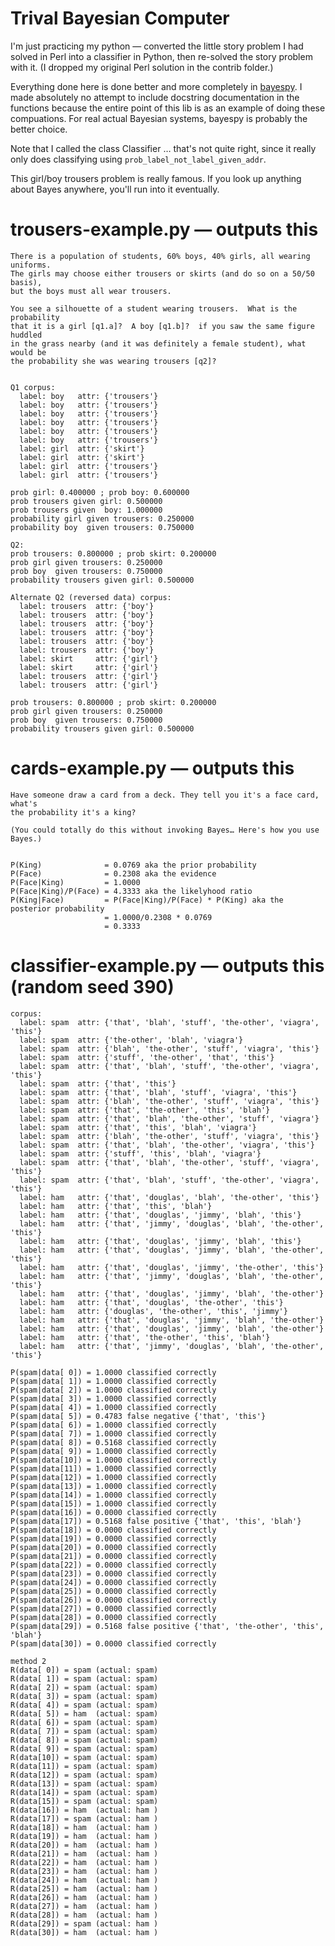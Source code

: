 # Trival Bayesian Computer

I'm just practicing my python — converted the little story problem I had solved
in Perl into a classifier in Python, then re-solved the story problem with it.
(I dropped my original Perl solution in the contrib folder.)

Everything done here is done better and more completely in
[bayespy](http://bayespy.org).  I made absolutely no attempt to include
docstring documentation in the functions because the entire point of this lib is
as an example of doing these compuations. For real actual Bayesian systems,
bayespy is probably the better choice.

Note that I called the class Classifier … that's not quite right, since it
really only does classifying using `prob_label_not_label_given_addr`.

This girl/boy trousers problem is really famous. If you look up anything about
Bayes anywhere, you'll run into it eventually.

# trousers-example.py — outputs this

    There is a population of students, 60% boys, 40% girls, all wearing uniforms.
    The girls may choose either trousers or skirts (and do so on a 50/50 basis),
    but the boys must all wear trousers.

    You see a silhouette of a student wearing trousers.  What is the probability
    that it is a girl [q1.a]?  A boy [q1.b]?  if you saw the same figure huddled
    in the grass nearby (and it was definitely a female student), what would be
    the probability she was wearing trousers [q2]?


    Q1 corpus:
      label: boy   attr: {'trousers'}
      label: boy   attr: {'trousers'}
      label: boy   attr: {'trousers'}
      label: boy   attr: {'trousers'}
      label: boy   attr: {'trousers'}
      label: boy   attr: {'trousers'}
      label: girl  attr: {'skirt'}
      label: girl  attr: {'skirt'}
      label: girl  attr: {'trousers'}
      label: girl  attr: {'trousers'}

    prob girl: 0.400000 ; prob boy: 0.600000
    prob trousers given girl: 0.500000
    prob trousers given  boy: 1.000000
    probability girl given trousers: 0.250000
    probability boy  given trousers: 0.750000

    Q2:
    prob trousers: 0.800000 ; prob skirt: 0.200000
    prob girl given trousers: 0.250000
    prob boy  given trousers: 0.750000
    probability trousers given girl: 0.500000

    Alternate Q2 (reversed data) corpus:
      label: trousers  attr: {'boy'}
      label: trousers  attr: {'boy'}
      label: trousers  attr: {'boy'}
      label: trousers  attr: {'boy'}
      label: trousers  attr: {'boy'}
      label: trousers  attr: {'boy'}
      label: skirt     attr: {'girl'}
      label: skirt     attr: {'girl'}
      label: trousers  attr: {'girl'}
      label: trousers  attr: {'girl'}

    prob trousers: 0.800000 ; prob skirt: 0.200000
    prob girl given trousers: 0.250000
    prob boy  given trousers: 0.750000
    probability trousers given girl: 0.500000

# cards-example.py — outputs this

    Have someone draw a card from a deck. They tell you it's a face card, what's
    the probability it's a king?

    (You could totally do this without invoking Bayes… Here's how you use Bayes.)


    P(King)              = 0.0769 aka the prior probability
    P(Face)              = 0.2308 aka the evidence
    P(Face|King)         = 1.0000
    P(Face|King)/P(Face) = 4.3333 aka the likelyhood ratio
    P(King|Face)         = P(Face|King)/P(Face) * P(King) aka the posterior probability
                         = 1.0000/0.2308 * 0.0769
                         = 0.3333

# classifier-example.py — outputs this (random seed 390)
    corpus:
      label: spam  attr: {'that', 'blah', 'stuff', 'the-other', 'viagra', 'this'}
      label: spam  attr: {'the-other', 'blah', 'viagra'}
      label: spam  attr: {'blah', 'the-other', 'stuff', 'viagra', 'this'}
      label: spam  attr: {'stuff', 'the-other', 'that', 'this'}
      label: spam  attr: {'that', 'blah', 'stuff', 'the-other', 'viagra', 'this'}
      label: spam  attr: {'that', 'this'}
      label: spam  attr: {'that', 'blah', 'stuff', 'viagra', 'this'}
      label: spam  attr: {'blah', 'the-other', 'stuff', 'viagra', 'this'}
      label: spam  attr: {'that', 'the-other', 'this', 'blah'}
      label: spam  attr: {'that', 'blah', 'the-other', 'stuff', 'viagra'}
      label: spam  attr: {'that', 'this', 'blah', 'viagra'}
      label: spam  attr: {'blah', 'the-other', 'stuff', 'viagra', 'this'}
      label: spam  attr: {'that', 'blah', 'the-other', 'viagra', 'this'}
      label: spam  attr: {'stuff', 'this', 'blah', 'viagra'}
      label: spam  attr: {'that', 'blah', 'the-other', 'stuff', 'viagra', 'this'}
      label: spam  attr: {'that', 'blah', 'stuff', 'the-other', 'viagra', 'this'}
      label: ham   attr: {'that', 'douglas', 'blah', 'the-other', 'this'}
      label: ham   attr: {'that', 'this', 'blah'}
      label: ham   attr: {'that', 'douglas', 'jimmy', 'blah', 'this'}
      label: ham   attr: {'that', 'jimmy', 'douglas', 'blah', 'the-other', 'this'}
      label: ham   attr: {'that', 'douglas', 'jimmy', 'blah', 'this'}
      label: ham   attr: {'that', 'douglas', 'jimmy', 'blah', 'the-other', 'this'}
      label: ham   attr: {'that', 'douglas', 'jimmy', 'the-other', 'this'}
      label: ham   attr: {'that', 'jimmy', 'douglas', 'blah', 'the-other', 'this'}
      label: ham   attr: {'that', 'douglas', 'jimmy', 'blah', 'the-other'}
      label: ham   attr: {'that', 'douglas', 'the-other', 'this'}
      label: ham   attr: {'douglas', 'the-other', 'this', 'jimmy'}
      label: ham   attr: {'that', 'douglas', 'jimmy', 'blah', 'the-other'}
      label: ham   attr: {'that', 'douglas', 'jimmy', 'blah', 'the-other'}
      label: ham   attr: {'that', 'the-other', 'this', 'blah'}
      label: ham   attr: {'that', 'jimmy', 'douglas', 'blah', 'the-other', 'this'}

    P(spam|data[ 0]) = 1.0000 classified correctly
    P(spam|data[ 1]) = 1.0000 classified correctly
    P(spam|data[ 2]) = 1.0000 classified correctly
    P(spam|data[ 3]) = 1.0000 classified correctly
    P(spam|data[ 4]) = 1.0000 classified correctly
    P(spam|data[ 5]) = 0.4783 false negative {'that', 'this'}
    P(spam|data[ 6]) = 1.0000 classified correctly
    P(spam|data[ 7]) = 1.0000 classified correctly
    P(spam|data[ 8]) = 0.5168 classified correctly
    P(spam|data[ 9]) = 1.0000 classified correctly
    P(spam|data[10]) = 1.0000 classified correctly
    P(spam|data[11]) = 1.0000 classified correctly
    P(spam|data[12]) = 1.0000 classified correctly
    P(spam|data[13]) = 1.0000 classified correctly
    P(spam|data[14]) = 1.0000 classified correctly
    P(spam|data[15]) = 1.0000 classified correctly
    P(spam|data[16]) = 0.0000 classified correctly
    P(spam|data[17]) = 0.5168 false positive {'that', 'this', 'blah'}
    P(spam|data[18]) = 0.0000 classified correctly
    P(spam|data[19]) = 0.0000 classified correctly
    P(spam|data[20]) = 0.0000 classified correctly
    P(spam|data[21]) = 0.0000 classified correctly
    P(spam|data[22]) = 0.0000 classified correctly
    P(spam|data[23]) = 0.0000 classified correctly
    P(spam|data[24]) = 0.0000 classified correctly
    P(spam|data[25]) = 0.0000 classified correctly
    P(spam|data[26]) = 0.0000 classified correctly
    P(spam|data[27]) = 0.0000 classified correctly
    P(spam|data[28]) = 0.0000 classified correctly
    P(spam|data[29]) = 0.5168 false positive {'that', 'the-other', 'this', 'blah'}
    P(spam|data[30]) = 0.0000 classified correctly

    method 2
    R(data[ 0]) = spam (actual: spam)
    R(data[ 1]) = spam (actual: spam)
    R(data[ 2]) = spam (actual: spam)
    R(data[ 3]) = spam (actual: spam)
    R(data[ 4]) = spam (actual: spam)
    R(data[ 5]) = ham  (actual: spam)
    R(data[ 6]) = spam (actual: spam)
    R(data[ 7]) = spam (actual: spam)
    R(data[ 8]) = spam (actual: spam)
    R(data[ 9]) = spam (actual: spam)
    R(data[10]) = spam (actual: spam)
    R(data[11]) = spam (actual: spam)
    R(data[12]) = spam (actual: spam)
    R(data[13]) = spam (actual: spam)
    R(data[14]) = spam (actual: spam)
    R(data[15]) = spam (actual: spam)
    R(data[16]) = ham  (actual: ham )
    R(data[17]) = spam (actual: ham )
    R(data[18]) = ham  (actual: ham )
    R(data[19]) = ham  (actual: ham )
    R(data[20]) = ham  (actual: ham )
    R(data[21]) = ham  (actual: ham )
    R(data[22]) = ham  (actual: ham )
    R(data[23]) = ham  (actual: ham )
    R(data[24]) = ham  (actual: ham )
    R(data[25]) = ham  (actual: ham )
    R(data[26]) = ham  (actual: ham )
    R(data[27]) = ham  (actual: ham )
    R(data[28]) = ham  (actual: ham )
    R(data[29]) = spam (actual: ham )
    R(data[30]) = ham  (actual: ham )
